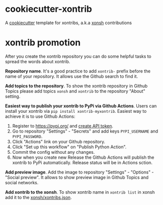 # cookiecutter-xontrib
A [cookiecutter](https://github.com/audreyr/cookiecutter) template for xontribs, a.k.a [xonsh](https://github.com/xonsh/xonsh) contributions

# xontrib promotion

After you create the xontrib repository you can do some helpful tasks to spread the words about xontrib.

**Repository name**. It's a good practice to add `xontrib-` prefix before the name of your repository. It allows use the Github search to find it.

**Add topics to the repository**. To show the xontrib repository in Github Topics please add topics `xonsh` and `xontrib` to the repository "About" setting.

**Easiest way to publish your xontrib to PyPi via Github Actions**. Users can install your xontrib via `pip install xontrib-myxontrib`. Easiest way to achieve it is to use Github Actions:
1. Register to https://pypi.org/ and [create API token](https://pypi.org/help/#apitoken).
2. Go to repository "Settings" - "Secrets" and add keys `PYPI_USERNAME` and `PYPI_PASSWORD`.
3. Click "Actions" link on your Github repository.
4. Click "Set up this workflow" on "Publish Python Action".
5. Commit the config without any changes.
6. Now when you create new Release the Github Actions will publish the xontrib to PyPi automatically. Release status will be in Actions sction.

**Add preview image**. Add the image to repository "Settings" - "Options" - "Social preview". It allows to show preview image in Github Topics and social networks.

**Add xontrib to the xonsh**. To show xontrib name in `xontrib list` in xonsh add it to the [xonsh/xontribs.json](https://github.com/xonsh/xonsh/blob/master/xonsh/xontribs.json).
